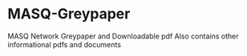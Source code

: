 # MASQ-Greypaper
MASQ Network Greypaper and Downloadable pdf
Also contains other informational pdfs and documents
